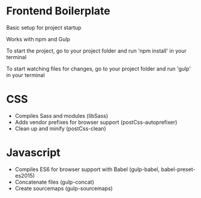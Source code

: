 # Frontend Boilerplate
Basic setup for project startup

Works with npm and Gulp

To start the project, go to your project folder and run 'npm install' in your terminal

To start watching files for changes, go to your project folder and run 'gulp' in your terminal

# CSS
* Compiles Sass and modules (libSass)
* Adds vendor prefixes for browser support (postCss-autoprefixer)
* Clean up and minify (postCss-clean)

# Javascript
* Compiles ES6 for browser support with Babel (gulp-babel, babel-preset-es2015)
* Concatenate files (gulp-concat)
* Create sourcemaps (gulp-sourcemaps)
